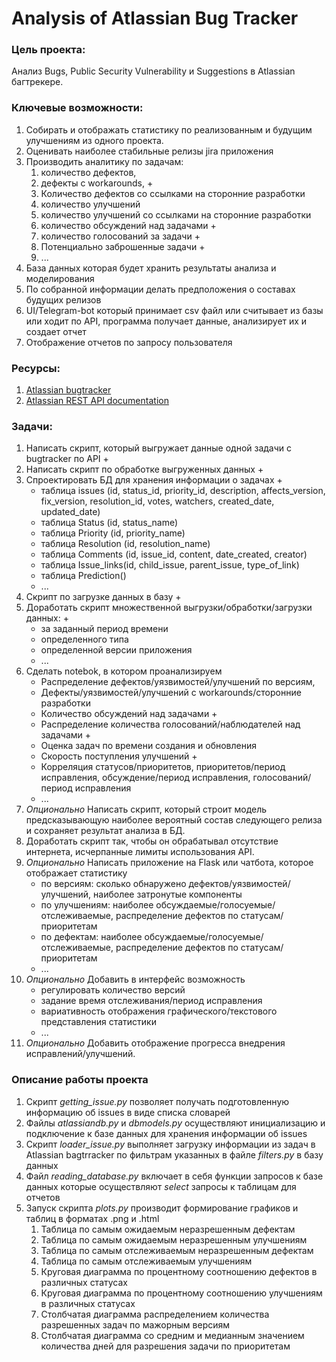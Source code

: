 Analysis of Atlassian Bug Tracker
===========================

### Цель проекта:
Анализ Bugs, Public Security Vulnerability и Suggestions в Atlassian багтрекере.

### Ключевые возможности:
1. Собирать и отображать статистику по реализованным и будущим улучшениям из одного проекта.
2. Оценивать наиболее стабильные релизы jira приложения
3. Производить аналитику по задачам:
    1. количество дефектов, 
    2. дефекты с workarounds, +
    3. Количество дефектов со ссылками на сторонние разработки
    4. количество улучшений
    5. количество улучшений со ссылками на сторонние разработки
    6. количество обсуждений над задачами +
    7. количество голосований за задачи +
    8. Потенциально заброшенные задачи +
    8. ...
4. База данных которая будет хранить результаты анализа и моделирования 
5. По собранной информации делать предположения о составах будущих релизов 
6. UI/Telegram-bot который принимает csv файл или считывает из базы или ходит по API, программа получает данные, анализирует их и создает отчет
7. Отображение отчетов по запросу пользователя


### Ресурсы:
1. [Atlassian bugtracker](https://jira.atlassian.com/projects/JRASERVER)
2. [Atlassian REST API documentation](https://developer.atlassian.com/server/jira/platform/rest-apis/)


### Задачи:
1. Написать скрипт, который выгружает данные одной задачи c bugtracker по API +
2. Написать скрипт по обработке выгруженных данных +
3. Спроектировать БД для хранения информации о задачах +
    * таблица issues (id, status_id, priority_id, description, affects_version, fix_version, resolution_id,  votes, watchers, created_date, updated_date)
    * таблица Status (id, status_name)
    * таблица Priority (id, priority_name)
    * таблица Resolution (id, resolution_name)
    * таблица Comments (id, issue_id, content, date_created, creator)
    * таблица Issue_links(id, child_issue, parent_issue, type_of_link)
    * таблица Prediction()
    * ...
4. Скрипт по загрузке данных в базу +
5. Доработать скрипт множественной выгрузки/обработки/загрузки данных: +
    * за заданный период времени
    * определенного типа
    * определенной версии приложения
    * ...
6. Сделать notebok, в котором проанализируем 
    * Распределение дефектов/уязвимостей/улучшений по версиям,
    * Дефекты/уязвимостей/улучшений с workarounds/сторонние разработки
    * Количество обсуждений над задачами +
    * Распределение количества голосований/наблюдателей над задачами +
    * Оценка задач по времени создания и обновления
    * Скорость поступления улучшений +
    * Корреляция статусов/приоритетов, приоритетов/период исправления, обсуждение/период исправления, голосований/период исправления
    * ...
7. *Опционально* Написать скрипт, который строит модель предсказывающую наиболее вероятный состав следующего релиза и сохраняет результат анализа в БД.
8. Доработать скрипт так, чтобы он обрабатывал отсутствие интернета, исчерпанные лимиты использования API.
9. *Опционально* Написать приложение на Flask или чатбота, которое отображает статистику
    * по версиям: сколько обнаружено дефектов/уязвимостей/улучшений, наиболее затронутые компоненты
    * по улучшениям: наиболее обсуждаемые/голосуемые/отслеживаемые, распределение дефектов по статусам/приоритетам
    * по дефектам: наиболее обсуждаемые/голосуемые/отслеживаемые, распределение дефектов по статусам/приоритетам
    * ...
10. *Опционально* Добавить в интерфейс возможность 
    * регулировать количество версий
    * задание время отслеживания/период исправления
    * вариативность отображения графического/текстового представления статистики
    * ...
11. *Опционально* Добавить отображение прогресса внедрения исправлений/улучшений.

### Описание работы проекта

1. Скрипт _getting_issue.py_ позволяет получать подготовленную информацию об issues в виде списка словарей
2. Файлы _atlassiandb.py_ и _dbmodels.py_ осуществляют инициализацию и подключение к базе данных для хранения информации об issues
3. Скрипт _loader_issue.py_ выполняет загрузку информации из задач в Atlassian bagtrracker по фильтрам указанных в файле _filters.py_ в базу данных
4. Файл _reading_database.py_ включает в себя функции запросов к базе данных которые осуществляют _select_ запросы к таблицам для отчетов
5. Запуск скрипта _plots.py_ производит формирование графиков и таблиц в форматах .png и .html
    1. Таблица по самым ожидаемым неразрешенным дефектам
    2. Таблица по самым ожидаемым неразрешенным улучшениям
    3. Таблица по самым отслеживаемым неразрешенным дефектам
    4. Таблица по самым отслеживаемым улучшениям
    5. Круговая диаграмма по процентному соотношению дефектов в различных статусах
    6. Круговая диаграмма по процентному соотношению улучшениям в различных статусах
    7. Столбчатая диаграмма распределением количества разрешенных задач по мажорным версиям
    8. Столбчатая диаграмма со средним и медианным значением количества дней для разрешения задачи по приоритетам
